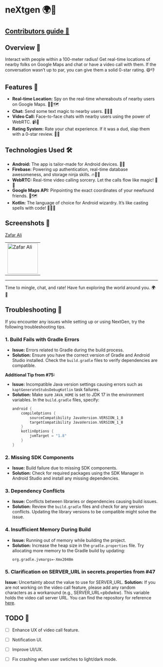 # neXtgen 🌍📱

## [Contributors guide 🔗](https://github.com/Vishwajith-Shettigar/NextGen/blob/develop/CONTRIBUTORS.md)



## Overview 🌟
Interact with people within a 100-meter radius! Get real-time locations of nearby folks on Google Maps and chat or have a video call with them. If the conversation wasn’t up to par, you can give them a solid 0-star rating. 😄👎

## Features 🚀
- **Real-time Location:** Spy on the real-time whereabouts of nearby users on Google Maps. 🕵️‍♂️🗺️
- **Chat:** Send some text magic to nearby users. 💬🧙‍♂️
- **Video Call:** Face-to-face chats with nearby users using the power of WebRTC. 📹👥
- **Rating System:** Rate your chat experience. If it was a dud, slap them with a 0-star review. 🌟😢

## Technologies Used 🛠️
- **Android:** The app is tailor-made for Android devices. 🤖📱
- **Firebase:** Powering up authentication, real-time database awesomeness, and storage ninja skills. 🔥🧙‍♀️
- **WebRTC:** Real-time video calling sorcery. Let the calls flow like magic! 🎩🔮
- **Google Maps API:** Pinpointing the exact coordinates of your newfound friends. 📍🗺️
- **Kotlin:** The language of choice for Android wizardry. It’s like casting spells with code! 🧙‍♂️✨

## Screenshots 📸

<table>
  <tr>
    <td><img src="https://avatars.githubusercontent.com/u/176493940?v=4" width="100px"alt="Zafar Ali""/></td>
    <p><a href="https://github.com/zafar-Alee" target="_blank"> Zafar Ali</a></p>
  </p>
</table>

---

Time to mingle, chat, and rate! Have fun exploring the world around you. 🌍🎉

## Troubleshooting 🤔
If you encounter any issues while setting up or using NextGen, try the following troubleshooting tips.

### 1. Build Fails with Gradle Errors
- **Issue:** Errors related to Gradle during the build process.
- **Solution:** Ensure you have the correct version of Gradle and Android Studio installed. Check the `build.gradle` files to verify dependencies are compatible.

**Additional Tip from #75:**
- **Issue:** Incompatible Java version settings causing errors such as `kaptGenerateStubsDebugKotlin` task failures.
- **Solution:** Make sure `JAVA_HOME` is set to JDK 17 in the environment variables. In the `build.gradle` files, specify:
  ```gradle
  android {
      compileOptions {
          sourceCompatibility JavaVersion.VERSION_1_8
          targetCompatibility JavaVersion.VERSION_1_8
      }
      kotlinOptions {
          jvmTarget = "1.8"
      }
  }
  ```

### 2. Missing SDK Components
- **Issue:** Build failure due to missing SDK components.
- **Solution:** Check for required packages using the SDK Manager in Android Studio and install any missing dependencies.

### 3. Dependency Conflicts
- **Issue:** Conflicts between libraries or dependencies causing build issues.
- **Solution:** Review the `build.gradle` files and check for any version conflicts. Updating the library versions to be compatible might solve the issue.

### 4. Insufficient Memory During Build
- **Issue:** Running out of memory while building the project.
- **Solution:** Increase the heap size in the `gradle.properties` file. Try allocating more memory to the Gradle build by updating:
  ```properties
  org.gradle.jvmargs=-Xmx2048m
  ```

### 5. Clarification on SERVER_URL in secrets.properties from #47
**Issue:** Uncertainty about the value to use for SERVER_URL.
**Solution:** If you are not working on the video call feature, please add any random characters as a workaround (e.g., SERVER_URL=pbdwkw). This variable holds the video call server URL. 
You can find the repository for reference [here](https://github.com/Vishwajith-Shettigar/video-call-server-node.js).

## TODO 📝
- [ ] Enhance UX of video call feature.
- [ ] Notification UI.
- [ ] Improve UI/UX.
- [ ] Fix crashing when user swtiches to light/dark mode.


